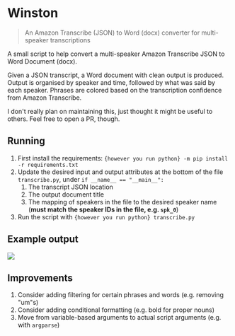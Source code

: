 # Winston

> An Amazon Transcribe (JSON) to Word (docx) converter for multi-speaker transcriptions

A small script to help convert a multi-speaker Amazon Transcribe JSON to Word Document (docx).

Given a JSON transcript, a Word document with clean output is produced. Output is organised by speaker and time, followed by what was said by each speaker. Phrases are colored based on the transcription confidence from Amazon Transcribe.

I don't really plan on maintaining this, just thought it might be useful to others. Feel free to open a PR, though.

## Running

1. First install the requirements: `{however you run python} -m pip install -r requirements.txt`
2. Update the desired input and output attributes at the bottom of the file `transcribe.py`, under `if __name__ == "__main__":`
   1. The transcript JSON location
   2. The output document title
   3. The mapping of speakers in the file to the desired speaker name (**must match the speaker IDs in the file, e.g. `spk_0`**)
3. Run the script with  `{however you run python} transcribe.py`

## Example output

![](example.png)


## Improvements

1. Consider adding filtering for certain phrases and words (e.g. removing "um"s)
2. Consider adding conditional formatting (e.g. bold for proper nouns)
3. Move from variable-based arguments to actual script arguments (e.g. with `argparse`)